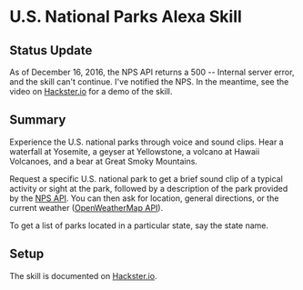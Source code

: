 # U.S. National Parks Alexa Skill

## Status Update
As of December 16, 2016, the NPS API returns a 500 -- Internal server error, and the skill can't continue. I've notified the NPS. In the meantime, see the video on [Hackster.io](https://www.hackster.io/lou_r/u-s-national-parks-0d6f22) for a demo of the skill.

## Summary
Experience the U.S. national parks through voice and sound clips. Hear a waterfall at Yosemite, a geyser at Yellowstone, a volcano at Hawaii Volcanoes, and a bear at Great Smoky Mountains.

Request a specific U.S. national park to get a brief sound clip of a typical activity or sight at the park, followed by a description of the park provided by the [NPS API](https://developer.nps.gov/api/). You can then ask for location, general directions, or the current weather ([OpenWeatherMap API](http://openweathermap.org/api/)).

To get a list of parks located in a particular state, say the state name.

## Setup
The skill is documented on [Hackster.io](https://www.hackster.io/lou_r/u-s-national-parks-0d6f22).
